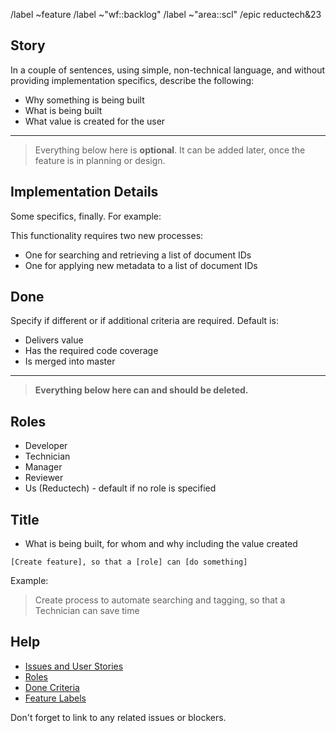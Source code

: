 /label ~feature
/label ~"wf::backlog"
/label ~"area::scl"
/epic reductech&23

## Story

In a couple of sentences, using simple, non-technical language,
and without providing implementation specifics, describe the following:

- Why something is being built
- What is being built
- What value is created for the user

---

> Everything below here is **optional**.
> It can be added later, once the feature is in planning or design.

## Implementation Details

Some specifics, finally. For example:

This functionality requires two new processes:

- One for searching and retrieving a list of document IDs
- One for applying new metadata to a list of document IDs

## Done

Specify if different or if additional criteria are required.
Default is:

- Delivers value
- Has the required code coverage
- Is merged into master

---

> **Everything below here can and should be deleted.**

## Roles

- Developer
- Technician
- Manager
- Reviewer
- Us (Reductech) - default if no role is specified

## Title

- What is being built, for whom and why including the value created

```
[Create feature], so that a [role] can [do something]
```

Example:

> Create process to automate searching and tagging, so that a Technician can save time

## Help

- [Issues and User Stories](https://gitlab.com/reductech/kb/-/wikis/Development/Issues-and-User-Stories)
- [Roles](https://gitlab.com/reductech/kb/-/wikis/Development/Issues-and-User-Stories#roles)
- [Done Criteria](https://gitlab.com/reductech/kb/-/wikis/Development/Issues-and-User-Stories#done-criteria)
- [Feature Labels](https://gitlab.com/reductech/kb/-/wikis/Development/Labels#features-a9cab9)

Don't forget to link to any related issues or blockers.

